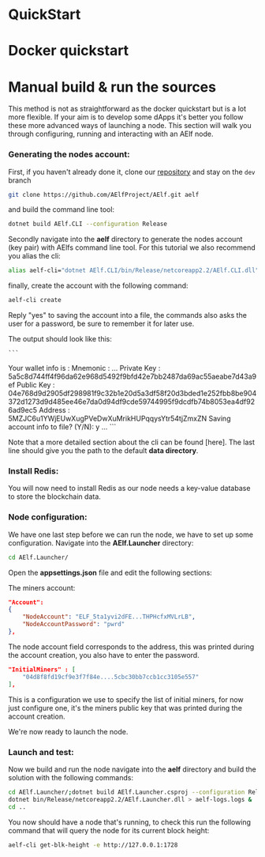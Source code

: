 # QuickStart

# Docker quickstart


# Manual build & run the sources

This method is not as straightforward as the docker quickstart but is a lot more flexible. If your aim is to develop some dApps it's better you follow these more advanced ways of launching a node. This section will walk you through configuring, running and interacting with an AElf node.

### Generating the nodes account:
First, if you haven't already done it, clone our [repository](https://github.com/AElfProject/AElf) and stay on the `dev` branch

```bash
git clone https://github.com/AElfProject/AElf.git aelf
```

and build the command line tool:
```bash
dotnet build AElf.CLI --configuration Release
```

Secondly navigate into the **aelf** directory to generate the nodes account (key pair) with AElfs command line tool. For this tutorial we also recommend you alias the cli:

```bash
alias aelf-cli="dotnet AElf.CLI/bin/Release/netcoreapp2.2/AElf.CLI.dll"
```
finally, create the account with the following command:

```bash
aelf-cli create
```
Reply "yes" to saving the account into a file, the commands also asks the user for a password, be sure to remember it for later use.

The output should look like this:

    ```
Your wallet info is :
Mnemonic    : ...
Private Key : 5a5c8d744ff4f96da62e968d5492f9bfd42e7bb2487da69ac55aeabe7d43a9ef
Public Key : 04e768d9d2905df298981f9c32b1e20d5a3df58f20d3bded1e252fbb8be904372d1273d9d485ee46e7da0d94df9cde59744995f9dcdfb74b8053ea4df926ad9ec5
Address     : 5MZJC6u1YWjEUwXugPVeDwXuMrikHUPqqysYtr54tjZmxZN
Saving account info to file? (Y/N): y
...
    ```

Note that a more detailed section about the cli can be found [here]. The last line should give you the path to the default **data directory**.

### Install Redis:
You will now need to install Redis as our node needs a key-value database to store the blockchain data.

### Node configuration:
We have one last step before we can run the node, we have to set up some configuration. Navigate into the **AElf.Launcher** directory:

```bash
cd AElf.Launcher/
```

Open the **appsettings.json** file and edit the following sections:

The miners account:
```json
"Account": 
{
    "NodeAccount": "ELF_5ta1yvi2dFE...THPHcfxMVLrLB",
    "NodeAccountPassword": "pwrd"
},
```
The node account field corresponds to the address, this was printed during the account creation, you also have to enter the password.

```json
"InitialMiners" : [
    "04d8f8fd19cf9e3f7f84e....5cbc30bb7ccb1cc3105e557"
],
```
This is a configuration we use to specify the list of initial miners, for now just configure one, it's the miners public key that was printed during the account creation.

We're now ready to launch the node.

### Launch and test:
Now we build and run the node navigate into the **aelf** directory and build the solution with the following commands:

```bash
cd AElf.Launcher/;dotnet build AElf.Launcher.csproj --configuration Release
dotnet bin/Release/netcoreapp2.2/AElf.Launcher.dll > aelf-logs.logs &
cd ..
```

You now should have a node that's running, to check this run the following command that will query the node for its current block height:

```bash
aelf-cli get-blk-height -e http://127.0.0.1:1728
```




